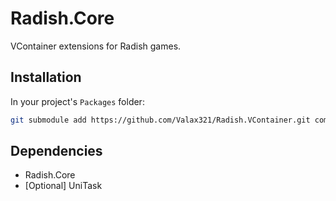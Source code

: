# Radish.Core

VContainer extensions for Radish games.

## Installation

In your project's `Packages` folder:
```bash
git submodule add https://github.com/Valax321/Radish.VContainer.git com.radish.vcontainer
```

## Dependencies
- Radish.Core
- [Optional] UniTask